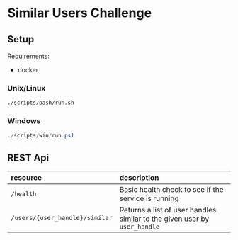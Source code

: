 # Similar Users Challenge

## Setup

Requirements:
  - docker

### Unix/Linux

```sh
./scripts/bash/run.sh
```

### Windows

```powershell
./scripts/win/run.ps1
```

## REST Api

| resource | description |
|:---------|:------------|
| `/health`| Basic health check to see if the service is running |
| `/users/{user_handle}/similar` | Returns a list of user handles similar to the given user by `user_handle` |
